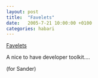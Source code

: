 ```yaml
---
layout: post
title:  "Favelets"
date:   2005-7-21 10:00:00 +0100
categories: habari
---
```

<a href="http://tantek.com/favelets/">Favelets</a>

A nice to have developer toolkit....

(for Sander)